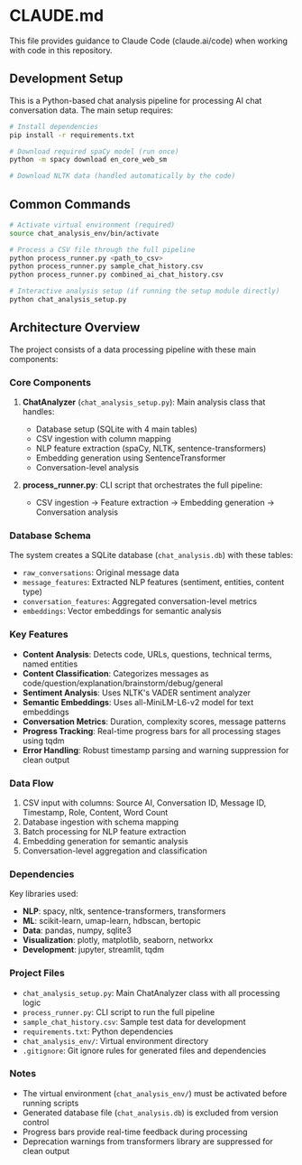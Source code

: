 # CLAUDE.md

This file provides guidance to Claude Code (claude.ai/code) when working with code in this repository.

## Development Setup

This is a Python-based chat analysis pipeline for processing AI chat conversation data. The main setup requires:

```bash
# Install dependencies
pip install -r requirements.txt

# Download required spaCy model (run once)
python -m spacy download en_core_web_sm

# Download NLTK data (handled automatically by the code)
```

## Common Commands

```bash
# Activate virtual environment (required)
source chat_analysis_env/bin/activate

# Process a CSV file through the full pipeline
python process_runner.py <path_to_csv>
python process_runner.py sample_chat_history.csv
python process_runner.py combined_ai_chat_history.csv

# Interactive analysis setup (if running the setup module directly)
python chat_analysis_setup.py
```

## Architecture Overview

The project consists of a data processing pipeline with these main components:

### Core Components

1. **ChatAnalyzer** (`chat_analysis_setup.py`): Main analysis class that handles:
   - Database setup (SQLite with 4 main tables)
   - CSV ingestion with column mapping
   - NLP feature extraction (spaCy, NLTK, sentence-transformers)
   - Embedding generation using SentenceTransformer
   - Conversation-level analysis

2. **process_runner.py**: CLI script that orchestrates the full pipeline:
   - CSV ingestion → Feature extraction → Embedding generation → Conversation analysis

### Database Schema

The system creates a SQLite database (`chat_analysis.db`) with these tables:
- `raw_conversations`: Original message data
- `message_features`: Extracted NLP features (sentiment, entities, content type)
- `conversation_features`: Aggregated conversation-level metrics
- `embeddings`: Vector embeddings for semantic analysis

### Key Features

- **Content Analysis**: Detects code, URLs, questions, technical terms, named entities
- **Content Classification**: Categorizes messages as code/question/explanation/brainstorm/debug/general
- **Sentiment Analysis**: Uses NLTK's VADER sentiment analyzer
- **Semantic Embeddings**: Uses all-MiniLM-L6-v2 model for text embeddings
- **Conversation Metrics**: Duration, complexity scores, message patterns
- **Progress Tracking**: Real-time progress bars for all processing stages using tqdm
- **Error Handling**: Robust timestamp parsing and warning suppression for clean output

### Data Flow

1. CSV input with columns: Source AI, Conversation ID, Message ID, Timestamp, Role, Content, Word Count
2. Database ingestion with schema mapping
3. Batch processing for NLP feature extraction
4. Embedding generation for semantic analysis
5. Conversation-level aggregation and classification

### Dependencies

Key libraries used:
- **NLP**: spacy, nltk, sentence-transformers, transformers
- **ML**: scikit-learn, umap-learn, hdbscan, bertopic
- **Data**: pandas, numpy, sqlite3
- **Visualization**: plotly, matplotlib, seaborn, networkx
- **Development**: jupyter, streamlit, tqdm

### Project Files

- `chat_analysis_setup.py`: Main ChatAnalyzer class with all processing logic
- `process_runner.py`: CLI script to run the full pipeline
- `sample_chat_history.csv`: Sample test data for development
- `requirements.txt`: Python dependencies
- `chat_analysis_env/`: Virtual environment directory
- `.gitignore`: Git ignore rules for generated files and dependencies

### Notes

- The virtual environment (`chat_analysis_env/`) must be activated before running scripts
- Generated database file (`chat_analysis.db`) is excluded from version control
- Progress bars provide real-time feedback during processing
- Deprecation warnings from transformers library are suppressed for clean output